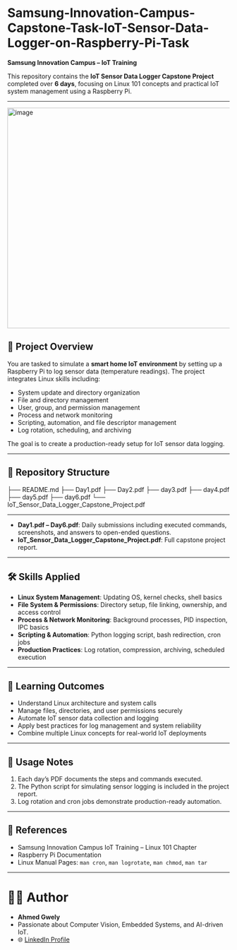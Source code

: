 # Samsung-Innovation-Campus-Capstone-Task-IoT-Sensor-Data-Logger-on-Raspberry-Pi-Task

**Samsung Innovation Campus – IoT Training**  

This repository contains the **IoT Sensor Data Logger Capstone Project** completed over **6 days**, focusing on Linux 101 concepts and practical IoT system management using a Raspberry Pi.

---

<img width="798" height="500" alt="image" src="https://github.com/user-attachments/assets/fdf654b6-6ebc-4d42-872a-d2785806bbd9" />


## 📝 Project Overview

You are tasked to simulate a **smart home IoT environment** by setting up a Raspberry Pi to log sensor data (temperature readings). The project integrates Linux skills including:

- System update and directory organization
- File and directory management
- User, group, and permission management
- Process and network monitoring
- Scripting, automation, and file descriptor management
- Log rotation, scheduling, and archiving

The goal is to create a production-ready setup for IoT sensor data logging.

---

## 📂 Repository Structure

├── README.md
├── Day1.pdf
├── Day2.pdf
├── day3.pdf
├── day4.pdf
├── day5.pdf
├── day6.pdf
└── IoT_Sensor_Data_Logger_Capstone_Project.pdf

---

- **Day1.pdf – Day6.pdf**: Daily submissions including executed commands, screenshots, and answers to open-ended questions.  
- **IoT_Sensor_Data_Logger_Capstone_Project.pdf**: Full capstone project report.  

---

## 🛠 Skills Applied

- **Linux System Management**: Updating OS, kernel checks, shell basics
- **File System & Permissions**: Directory setup, file linking, ownership, and access control
- **Process & Network Monitoring**: Background processes, PID inspection, IPC basics
- **Scripting & Automation**: Python logging script, bash redirection, cron jobs
- **Production Practices**: Log rotation, compression, archiving, scheduled execution

---

## 📖 Learning Outcomes

- Understand Linux architecture and system calls  
- Manage files, directories, and user permissions securely  
- Automate IoT sensor data collection and logging  
- Apply best practices for log management and system reliability  
- Combine multiple Linux concepts for real-world IoT deployments  

---

## 🏁 Usage Notes

1. Each day’s PDF documents the steps and commands executed.  
2. The Python script for simulating sensor logging is included in the project report.  
3. Log rotation and cron jobs demonstrate production-ready automation.  

---

## 📌 References

- Samsung Innovation Campus IoT Training – Linux 101 Chapter  
- Raspberry Pi Documentation  
- Linux Manual Pages: `man cron`, `man logrotate`, `man chmod`, `man tar`

---

# 👨‍💻 Author

- **Ahmed Gwely**  
- Passionate about Computer Vision, Embedded Systems, and AI-driven IoT.  
- 🌐 [LinkedIn Profile](https://www.linkedin.com/in/ahmed-gwely-2589611b0/)  


